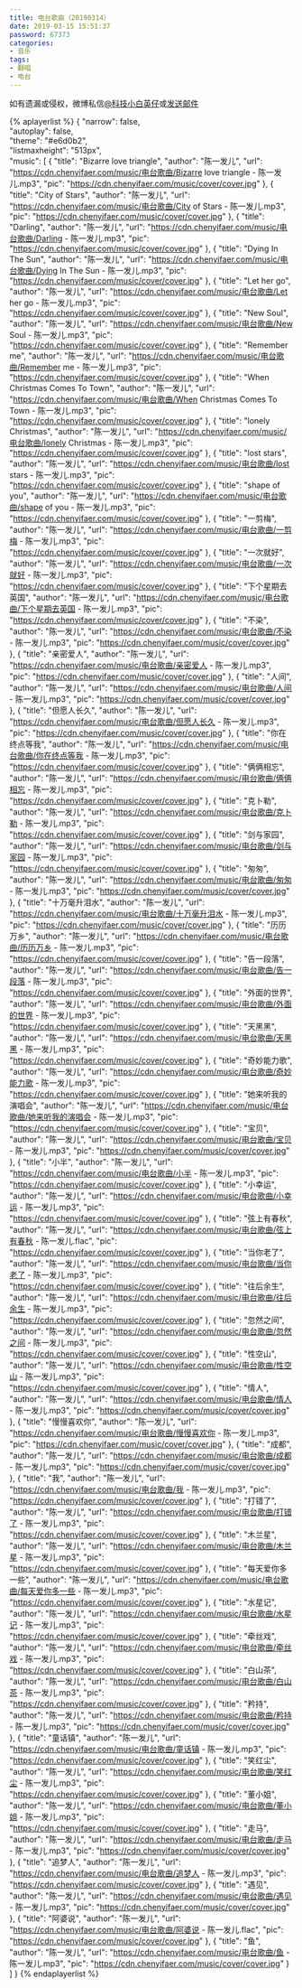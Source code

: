 ```yaml
---
title: 电台歌曲（20190314）
date: 2019-03-15 15:51:37
password: 67373
categories:
- 音乐
tags:
- 翻唱
- 电台
---
```


如有遗漏或侵权，微博私信<a href="https://weibo.com/kjxbyz" target="_blank">@科技小白英仔</a>或<a href="mailto:kjxbyz@163.com" target="_blank">发送邮件</a>

<!--more-->

{% aplayerlist %}
{
    "narrow": false,                          
    "autoplay": false,                         
    "theme": "#e6d0b2",	  
    "listmaxheight": "513px",                    
    "music": [
        {
            "title": "Bizarre love triangle",
            "author": "陈一发儿",
            "url": "https://cdn.chenyifaer.com/music/电台歌曲/Bizarre love triangle - 陈一发儿.mp3",
            "pic": "https://cdn.chenyifaer.com/music/cover/cover.jpg"
        },
        {
            "title": "City of Stars",
            "author": "陈一发儿",
            "url": "https://cdn.chenyifaer.com/music/电台歌曲/City of Stars - 陈一发儿.mp3",
            "pic": "https://cdn.chenyifaer.com/music/cover/cover.jpg"
        },
        {
            "title": "Darling",
            "author": "陈一发儿",
            "url": "https://cdn.chenyifaer.com/music/电台歌曲/Darling - 陈一发儿.mp3",
            "pic": "https://cdn.chenyifaer.com/music/cover/cover.jpg"
        },
        {
            "title": "Dying In The Sun",
            "author": "陈一发儿",
            "url": "https://cdn.chenyifaer.com/music/电台歌曲/Dying In The Sun - 陈一发儿.mp3",
            "pic": "https://cdn.chenyifaer.com/music/cover/cover.jpg"
        },
        {
            "title": "Let her go",
            "author": "陈一发儿",
            "url": "https://cdn.chenyifaer.com/music/电台歌曲/Let her go - 陈一发儿.mp3",
            "pic": "https://cdn.chenyifaer.com/music/cover/cover.jpg"
        },
        {
            "title": "New Soul",
            "author": "陈一发儿",
            "url": "https://cdn.chenyifaer.com/music/电台歌曲/New Soul - 陈一发儿.mp3",
            "pic": "https://cdn.chenyifaer.com/music/cover/cover.jpg"
        },
        {
            "title": "Remember me",
            "author": "陈一发儿",
            "url": "https://cdn.chenyifaer.com/music/电台歌曲/Remember me - 陈一发儿.mp3",
            "pic": "https://cdn.chenyifaer.com/music/cover/cover.jpg"
        },
        {
            "title": "When Christmas Comes To Town",
            "author": "陈一发儿",
            "url": "https://cdn.chenyifaer.com/music/电台歌曲/When Christmas Comes To Town - 陈一发儿.mp3",
            "pic": "https://cdn.chenyifaer.com/music/cover/cover.jpg"
        },
        {
            "title": "lonely Christmas",
            "author": "陈一发儿",
            "url": "https://cdn.chenyifaer.com/music/电台歌曲/lonely Christmas - 陈一发儿.mp3",
            "pic": "https://cdn.chenyifaer.com/music/cover/cover.jpg"
        },
        {
            "title": "lost stars",
            "author": "陈一发儿",
            "url": "https://cdn.chenyifaer.com/music/电台歌曲/lost stars - 陈一发儿.mp3",
            "pic": "https://cdn.chenyifaer.com/music/cover/cover.jpg"
        },
        {
            "title": "shape of you",
            "author": "陈一发儿",
            "url": "https://cdn.chenyifaer.com/music/电台歌曲/shape of you - 陈一发儿.mp3",
            "pic": "https://cdn.chenyifaer.com/music/cover/cover.jpg"
        },
        {
            "title": "一剪梅",
            "author": "陈一发儿",
            "url": "https://cdn.chenyifaer.com/music/电台歌曲/一剪梅 - 陈一发儿.mp3",
            "pic": "https://cdn.chenyifaer.com/music/cover/cover.jpg"
        },
        {
            "title": "一次就好",
            "author": "陈一发儿",
            "url": "https://cdn.chenyifaer.com/music/电台歌曲/一次就好 - 陈一发儿.mp3",
            "pic": "https://cdn.chenyifaer.com/music/cover/cover.jpg"
        },
        {
            "title": "下个星期去英国",
            "author": "陈一发儿",
            "url": "https://cdn.chenyifaer.com/music/电台歌曲/下个星期去英国 - 陈一发儿.mp3",
            "pic": "https://cdn.chenyifaer.com/music/cover/cover.jpg"
        },
        {
            "title": "不染",
            "author": "陈一发儿",
            "url": "https://cdn.chenyifaer.com/music/电台歌曲/不染 - 陈一发儿.mp3",
            "pic": "https://cdn.chenyifaer.com/music/cover/cover.jpg"
        },
        {
            "title": "亲密爱人",
            "author": "陈一发儿",
            "url": "https://cdn.chenyifaer.com/music/电台歌曲/亲密爱人 - 陈一发儿.mp3",
            "pic": "https://cdn.chenyifaer.com/music/cover/cover.jpg"
        },
        {
            "title": "人间",
            "author": "陈一发儿",
            "url": "https://cdn.chenyifaer.com/music/电台歌曲/人间 - 陈一发儿.mp3",
            "pic": "https://cdn.chenyifaer.com/music/cover/cover.jpg"
        },
        {
            "title": "但愿人长久",
            "author": "陈一发儿",
            "url": "https://cdn.chenyifaer.com/music/电台歌曲/但愿人长久 - 陈一发儿.mp3",
            "pic": "https://cdn.chenyifaer.com/music/cover/cover.jpg"
        },
        {
            "title": "你在终点等我",
            "author": "陈一发儿",
            "url": "https://cdn.chenyifaer.com/music/电台歌曲/你在终点等我 - 陈一发儿.mp3",
            "pic": "https://cdn.chenyifaer.com/music/cover/cover.jpg"
        },
        {
            "title": "俩俩相忘",
            "author": "陈一发儿",
            "url": "https://cdn.chenyifaer.com/music/电台歌曲/俩俩相忘 - 陈一发儿.mp3",
            "pic": "https://cdn.chenyifaer.com/music/cover/cover.jpg"
        },
        {
            "title": "克卜勒",
            "author": "陈一发儿",
            "url": "https://cdn.chenyifaer.com/music/电台歌曲/克卜勒 - 陈一发儿.mp3",
            "pic": "https://cdn.chenyifaer.com/music/cover/cover.jpg"
        },
        {
            "title": "剑与家园",
            "author": "陈一发儿",
            "url": "https://cdn.chenyifaer.com/music/电台歌曲/剑与家园 - 陈一发儿.mp3",
            "pic": "https://cdn.chenyifaer.com/music/cover/cover.jpg"
        },
        {
            "title": "匆匆",
            "author": "陈一发儿",
            "url": "https://cdn.chenyifaer.com/music/电台歌曲/匆匆 - 陈一发儿.mp3",
            "pic": "https://cdn.chenyifaer.com/music/cover/cover.jpg"
        },
        {
            "title": "十万毫升泪水",
            "author": "陈一发儿",
            "url": "https://cdn.chenyifaer.com/music/电台歌曲/十万毫升泪水 - 陈一发儿.mp3",
            "pic": "https://cdn.chenyifaer.com/music/cover/cover.jpg"
        },
        {
            "title": "历历万乡",
            "author": "陈一发儿",
            "url": "https://cdn.chenyifaer.com/music/电台歌曲/历历万乡 - 陈一发儿.mp3",
            "pic": "https://cdn.chenyifaer.com/music/cover/cover.jpg"
        },
        {
            "title": "告一段落",
            "author": "陈一发儿",
            "url": "https://cdn.chenyifaer.com/music/电台歌曲/告一段落 - 陈一发儿.mp3",
            "pic": "https://cdn.chenyifaer.com/music/cover/cover.jpg"
        },
        {
            "title": "外面的世界",
            "author": "陈一发儿",
            "url": "https://cdn.chenyifaer.com/music/电台歌曲/外面的世界 - 陈一发儿.mp3",
            "pic": "https://cdn.chenyifaer.com/music/cover/cover.jpg"
        },
        {
            "title": "天黑黑",
            "author": "陈一发儿",
            "url": "https://cdn.chenyifaer.com/music/电台歌曲/天黑黑 - 陈一发儿.mp3",
            "pic": "https://cdn.chenyifaer.com/music/cover/cover.jpg"
        },
        {
            "title": "奇妙能力歌",
            "author": "陈一发儿",
            "url": "https://cdn.chenyifaer.com/music/电台歌曲/奇妙能力歌 - 陈一发儿.mp3",
            "pic": "https://cdn.chenyifaer.com/music/cover/cover.jpg"
        },
        {
            "title": "她来听我的演唱会",
            "author": "陈一发儿",
            "url": "https://cdn.chenyifaer.com/music/电台歌曲/她来听我的演唱会 - 陈一发儿.mp3",
            "pic": "https://cdn.chenyifaer.com/music/cover/cover.jpg"
        },
        {
            "title": "宝贝",
            "author": "陈一发儿",
            "url": "https://cdn.chenyifaer.com/music/电台歌曲/宝贝 - 陈一发儿.mp3",
            "pic": "https://cdn.chenyifaer.com/music/cover/cover.jpg"
        },
        {
            "title": "小半",
            "author": "陈一发儿",
            "url": "https://cdn.chenyifaer.com/music/电台歌曲/小半 - 陈一发儿.mp3",
            "pic": "https://cdn.chenyifaer.com/music/cover/cover.jpg"
        },
        {
            "title": "小幸运",
            "author": "陈一发儿",
            "url": "https://cdn.chenyifaer.com/music/电台歌曲/小幸运 - 陈一发儿.mp3",
            "pic": "https://cdn.chenyifaer.com/music/cover/cover.jpg"
        },
        {
            "title": "弦上有春秋",
            "author": "陈一发儿",
            "url": "https://cdn.chenyifaer.com/music/电台歌曲/弦上有春秋 - 陈一发儿.flac",
            "pic": "https://cdn.chenyifaer.com/music/cover/cover.jpg"
        },
        {
            "title": "当你老了",
            "author": "陈一发儿",
            "url": "https://cdn.chenyifaer.com/music/电台歌曲/当你老了 - 陈一发儿.mp3",
            "pic": "https://cdn.chenyifaer.com/music/cover/cover.jpg"
        },
        {
            "title": "往后余生",
            "author": "陈一发儿",
            "url": "https://cdn.chenyifaer.com/music/电台歌曲/往后余生 - 陈一发儿.mp3",
            "pic": "https://cdn.chenyifaer.com/music/cover/cover.jpg"
        },
        {
            "title": "忽然之间",
            "author": "陈一发儿",
            "url": "https://cdn.chenyifaer.com/music/电台歌曲/忽然之间 - 陈一发儿.mp3",
            "pic": "https://cdn.chenyifaer.com/music/cover/cover.jpg"
        },
        {
            "title": "性空山",
            "author": "陈一发儿",
            "url": "https://cdn.chenyifaer.com/music/电台歌曲/性空山 - 陈一发儿.mp3",
            "pic": "https://cdn.chenyifaer.com/music/cover/cover.jpg"
        },
        {
            "title": "情人",
            "author": "陈一发儿",
            "url": "https://cdn.chenyifaer.com/music/电台歌曲/情人 - 陈一发儿.mp3",
            "pic": "https://cdn.chenyifaer.com/music/cover/cover.jpg"
        },
        {
            "title": "慢慢喜欢你",
            "author": "陈一发儿",
            "url": "https://cdn.chenyifaer.com/music/电台歌曲/慢慢喜欢你 - 陈一发儿.mp3",
            "pic": "https://cdn.chenyifaer.com/music/cover/cover.jpg"
        },
        {
            "title": "成都",
            "author": "陈一发儿",
            "url": "https://cdn.chenyifaer.com/music/电台歌曲/成都 - 陈一发儿.mp3",
            "pic": "https://cdn.chenyifaer.com/music/cover/cover.jpg"
        },
        {
            "title": "我",
            "author": "陈一发儿",
            "url": "https://cdn.chenyifaer.com/music/电台歌曲/我 - 陈一发儿.mp3",
            "pic": "https://cdn.chenyifaer.com/music/cover/cover.jpg"
        },
        {
            "title": "打错了",
            "author": "陈一发儿",
            "url": "https://cdn.chenyifaer.com/music/电台歌曲/打错了 - 陈一发儿.mp3",
            "pic": "https://cdn.chenyifaer.com/music/cover/cover.jpg"
        },
        {
            "title": "木兰星",
            "author": "陈一发儿",
            "url": "https://cdn.chenyifaer.com/music/电台歌曲/木兰星 - 陈一发儿.mp3",
            "pic": "https://cdn.chenyifaer.com/music/cover/cover.jpg"
        },
        {
            "title": "每天爱你多一些",
            "author": "陈一发儿",
            "url": "https://cdn.chenyifaer.com/music/电台歌曲/每天爱你多一些 - 陈一发儿.mp3",
            "pic": "https://cdn.chenyifaer.com/music/cover/cover.jpg"
        },
        {
            "title": "水星记",
            "author": "陈一发儿",
            "url": "https://cdn.chenyifaer.com/music/电台歌曲/水星记 - 陈一发儿.mp3",
            "pic": "https://cdn.chenyifaer.com/music/cover/cover.jpg"
        },
        {
            "title": "牵丝戏",
            "author": "陈一发儿",
            "url": "https://cdn.chenyifaer.com/music/电台歌曲/牵丝戏 - 陈一发儿.mp3",
            "pic": "https://cdn.chenyifaer.com/music/cover/cover.jpg"
        },
        {
            "title": "白山茶",
            "author": "陈一发儿",
            "url": "https://cdn.chenyifaer.com/music/电台歌曲/白山茶 - 陈一发儿.mp3",
            "pic": "https://cdn.chenyifaer.com/music/cover/cover.jpg"
        },
        {
            "title": "矜持",
            "author": "陈一发儿",
            "url": "https://cdn.chenyifaer.com/music/电台歌曲/矜持 - 陈一发儿.mp3",
            "pic": "https://cdn.chenyifaer.com/music/cover/cover.jpg"
        },
        {
            "title": "童话镇",
            "author": "陈一发儿",
            "url": "https://cdn.chenyifaer.com/music/电台歌曲/童话镇 - 陈一发儿.mp3",
            "pic": "https://cdn.chenyifaer.com/music/cover/cover.jpg"
        },
        {
            "title": "笑红尘",
            "author": "陈一发儿",
            "url": "https://cdn.chenyifaer.com/music/电台歌曲/笑红尘 - 陈一发儿.mp3",
            "pic": "https://cdn.chenyifaer.com/music/cover/cover.jpg"
        },
        {
            "title": "董小姐",
            "author": "陈一发儿",
            "url": "https://cdn.chenyifaer.com/music/电台歌曲/董小姐 - 陈一发儿.mp3",
            "pic": "https://cdn.chenyifaer.com/music/cover/cover.jpg"
        },
        {
            "title": "走马",
            "author": "陈一发儿",
            "url": "https://cdn.chenyifaer.com/music/电台歌曲/走马 - 陈一发儿.mp3",
            "pic": "https://cdn.chenyifaer.com/music/cover/cover.jpg"
        },
        {
            "title": "追梦人",
            "author": "陈一发儿",
            "url": "https://cdn.chenyifaer.com/music/电台歌曲/追梦人 - 陈一发儿.mp3",
            "pic": "https://cdn.chenyifaer.com/music/cover/cover.jpg"
        },
        {
            "title": "遇见",
            "author": "陈一发儿",
            "url": "https://cdn.chenyifaer.com/music/电台歌曲/遇见 - 陈一发儿.mp3",
            "pic": "https://cdn.chenyifaer.com/music/cover/cover.jpg"
        },
        {
            "title": "阿婆说",
            "author": "陈一发儿",
            "url": "https://cdn.chenyifaer.com/music/电台歌曲/阿婆说 - 陈一发儿.flac",
            "pic": "https://cdn.chenyifaer.com/music/cover/cover.jpg"
        },
        {
            "title": "鱼",
            "author": "陈一发儿",
            "url": "https://cdn.chenyifaer.com/music/电台歌曲/鱼 - 陈一发儿.mp3",
            "pic": "https://cdn.chenyifaer.com/music/cover/cover.jpg"
        }
    ]
}
{% endaplayerlist %}
